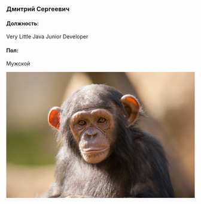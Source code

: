 ### Дмитрий Сергеевич
#### Должность:
Very Little Java Junior Developer
#### Пол:
Мужской

![Подпись](https://github.com/dima3403/GitPages/blob/main/%D0%BE%D0%B1%D0%B5%D0%B7%D1%8C%D1%8F%D0%BD%D0%B0.jpg)
